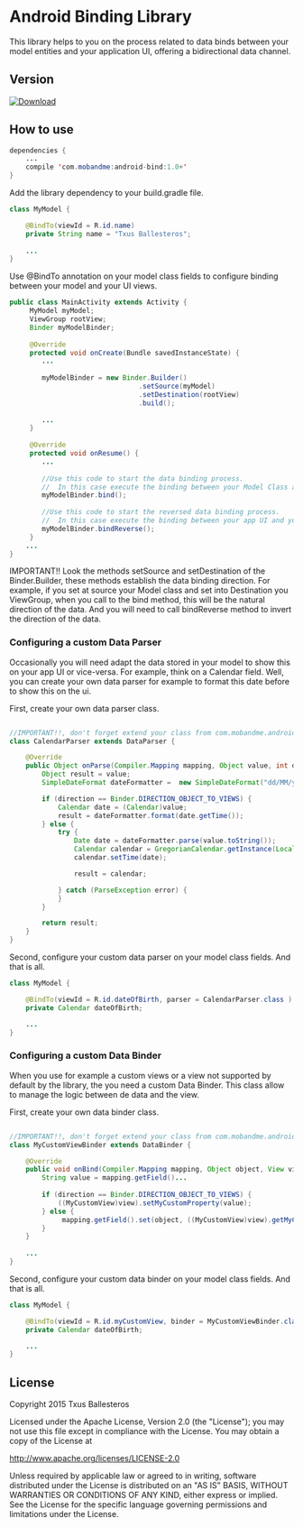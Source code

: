 # Android Binding Library

This library helps to you on the process related to data binds between your model entities and your application UI, offering a bidirectional data channel.

## Version

[ ![Download](https://api.bintray.com/packages/txusballesteros/maven/android-binding/images/download.svg) ](https://bintray.com/txusballesteros/maven/android-binding/_latestVersion)

## How to use

```java
dependencies {
    ...
    compile 'com.mobandme:android-bind:1.0+'
}
```
Add the library dependency to your build.gradle file.

```java
class MyModel {

    @BindTo(viewId = R.id.name)
    private String name = "Txus Ballesteros";
    
    ...
}
```
Use @BindTo annotation on your model class fields to configure binding between your model and your UI views.


```java
public class MainActivity extends Activity {
     MyModel myModel;
     ViewGroup rootView;
     Binder myModelBinder;
    
     @Override
     protected void onCreate(Bundle savedInstanceState) {
        ...
        
        myModelBinder = new Binder.Builder()
                                .setSource(myModel)
                                .setDestination(rootView)
                                .build();
                                
        ...
     }
     
     @Override
     protected void onResume() {
        ...
        
        //Use this code to start the data binding process.
        //  In this case execute the binding between your Model Class and your app UI.
        myModelBinder.bind();
        
        //Use this code to start the reversed data binding process.
        //  In this case execute the binding between your app UI and your Model Class.
        myModelBinder.bindReverse();
     }
    ...
}
```
IMPORTANT!! Look the methods setSource and setDestination of the Binder.Builder, these methods establish the data binding direction. For example, 
if you set at source your Model class and set into Destination you ViewGroup, when you call to the bind method, this will be the natural direction of 
the data. And you will need to call bindReverse method to invert the direction of the data.

### Configuring a custom Data Parser

Occasionally you will need adapt the data stored in your model to show this on your app UI or vice-versa. For example, think on a Calendar field. Well, you can 
create your own data parser for example to format this date before to show this on the ui.


First, create your own data parser class.

```java

//IMPORTANT!!, don't forget extend your class from com.mobandme.android.bind.parser.DataParser class.
class CalendarParser extends DataParser {

    @Override
    public Object onParse(Compiler.Mapping mapping, Object value, int direction) {
        Object result = value;
        SimpleDateFormat dateFormatter =  new SimpleDateFormat("dd/MM/yyyy", Locale.getDefault());

        if (direction == Binder.DIRECTION_OBJECT_TO_VIEWS) {
            Calendar date = (Calendar)value;
            result = dateFormatter.format(date.getTime());
        } else {
            try {
                Date date = dateFormatter.parse(value.toString());
                Calendar calendar = GregorianCalendar.getInstance(Locale.getDefault());
                calendar.setTime(date);

                result = calendar;

            } catch (ParseException error) {
            }
        }

        return result;
    }
}
```

Second, configure your custom data parser on your model class fields. And that is all.

```java
class MyModel {

    @BindTo(viewId = R.id.dateOfBirth, parser = CalendarParser.class )
    private Calendar dateOfBirth;

    ...
}
```

### Configuring a custom Data Binder

When you use for example a custom views or a view not supported by default by the library, the you need a custom Data Binder. This class allow to 
manage the logic between de data and the view.

First, create your own data binder class.

```java

//IMPORTANT!!, don't forget extend your class from com.mobandme.android.bind.binder.DataBinder class.
class MyCustomViewBinder extends DataBinder {

    @Override
    public void onBind(Compiler.Mapping mapping, Object object, View view, int direction) {
        String value = mapping.getField()...
        
        if (direction == Binder.DIRECTION_OBJECT_TO_VIEWS) {
            ((MyCustomView)view).setMyCustomProperty(value);
        } else {
             mapping.getField().set(object, ((MyCustomView)view).getMyCustomProperty());
        }
    }
    
    ...
}
```

Second, configure your custom data binder on your model class fields. And that is all.

```java
class MyModel {

    @BindTo(viewId = R.id.myCustomView, binder = MyCustomViewBinder.class )
    private Calendar dateOfBirth;

    ...
}
```

## License

Copyright 2015 Txus Ballesteros

Licensed under the Apache License, Version 2.0 (the "License");
you may not use this file except in compliance with the License.
You may obtain a copy of the License at

   http://www.apache.org/licenses/LICENSE-2.0

Unless required by applicable law or agreed to in writing, software
distributed under the License is distributed on an "AS IS" BASIS,
WITHOUT WARRANTIES OR CONDITIONS OF ANY KIND, either express or implied.
See the License for the specific language governing permissions and
limitations under the License.

